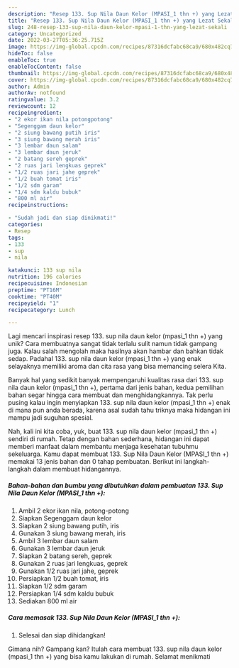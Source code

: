 ```yaml
---
description: "Resep 133. Sup Nila Daun Kelor (MPASI_1 thn +) yang Lezat Sekali"
title: "Resep 133. Sup Nila Daun Kelor (MPASI_1 thn +) yang Lezat Sekali"
slug: 248-resep-133-sup-nila-daun-kelor-mpasi-1-thn-yang-lezat-sekali
category: Uncategorized
date: 2022-03-27T05:36:25.715Z
image: https://img-global.cpcdn.com/recipes/87316dcfabc68ca9/680x482cq70/133-sup-nila-daun-kelor-mpasi_1-thn-foto-resep-utama.jpg
hideToc: false
enableToc: true
enableTocContent: false
thumbnail: https://img-global.cpcdn.com/recipes/87316dcfabc68ca9/680x482cq70/133-sup-nila-daun-kelor-mpasi_1-thn-foto-resep-utama.jpg
cover: https://img-global.cpcdn.com/recipes/87316dcfabc68ca9/680x482cq70/133-sup-nila-daun-kelor-mpasi_1-thn-foto-resep-utama.jpg
author: Admin
authorAv: notfound
ratingvalue: 3.2
reviewcount: 12
recipeingredient:
- "2 ekor ikan nila potongpotong"
- "Segenggam daun kelor"
- "2 siung bawang putih iris"
- "3 siung bawang merah iris"
- "3 lembar daun salam"
- "3 lembar daun jeruk"
- "2 batang sereh geprek"
- "2 ruas jari lengkuas geprek"
- "1/2 ruas jari jahe geprek"
- "1/2 buah tomat iris"
- "1/2 sdm garam"
- "1/4 sdm kaldu bubuk"
- "800 ml air"
recipeinstructions:

- "Sudah jadi dan siap dinikmati!"
categories:
- Resep
tags:
- 133
- sup
- nila

katakunci: 133 sup nila 
nutrition: 196 calories
recipecuisine: Indonesian
preptime: "PT16M"
cooktime: "PT40M"
recipeyield: "1"
recipecategory: Lunch

---
```





Lagi mencari inspirasi resep 133. sup nila daun kelor (mpasi_1 thn +) yang unik? Cara membuatnya sangat tidak terlalu sulit namun tidak gampang juga. Kalau salah mengolah maka hasilnya akan hambar dan bahkan tidak sedap. Padahal 133. sup nila daun kelor (mpasi_1 thn +) yang enak selayaknya memiliki aroma dan cita rasa yang bisa memancing selera Kita.







Banyak hal yang sedikit banyak mempengaruhi kualitas rasa dari 133. sup nila daun kelor (mpasi_1 thn +), pertama dari jenis bahan, kedua pemilihan bahan segar hingga cara membuat dan menghidangkannya. Tak perlu pusing kalau ingin menyiapkan 133. sup nila daun kelor (mpasi_1 thn +) enak di mana pun anda berada, karena asal sudah tahu triknya maka hidangan ini mampu jadi suguhan spesial.






Nah, kali ini kita coba, yuk, buat 133. sup nila daun kelor (mpasi_1 thn +) sendiri di rumah. Tetap dengan bahan sederhana, hidangan ini dapat memberi manfaat dalam membantu menjaga kesehatan tubuhmu sekeluarga. Kamu dapat membuat 133. Sup Nila Daun Kelor (MPASI_1 thn +) memakai 13 jenis bahan dan 0 tahap pembuatan. Berikut ini langkah-langkah dalam membuat hidangannya.

<!--inarticleads1-->

##### Bahan-bahan dan bumbu yang dibutuhkan dalam pembuatan 133. Sup Nila Daun Kelor (MPASI_1 thn +):

1. Ambil 2 ekor ikan nila, potong-potong
1. Siapkan Segenggam daun kelor
1. Siapkan 2 siung bawang putih, iris
1. Gunakan 3 siung bawang merah, iris
1. Ambil 3 lembar daun salam
1. Gunakan 3 lembar daun jeruk
1. Siapkan 2 batang sereh, geprek
1. Gunakan 2 ruas jari lengkuas, geprek
1. Gunakan 1/2 ruas jari jahe, geprek
1. Persiapkan 1/2 buah tomat, iris
1. Siapkan 1/2 sdm garam
1. Persiapkan 1/4 sdm kaldu bubuk
1. Sediakan 800 ml air




<!--inarticleads2-->

##### Cara memasak 133. Sup Nila Daun Kelor (MPASI_1 thn +):


1. Selesai dan siap dihidangkan!



Gimana nih? Gampang kan? Itulah cara membuat 133. sup nila daun kelor (mpasi_1 thn +) yang bisa kamu lakukan di rumah. Selamat menikmati
